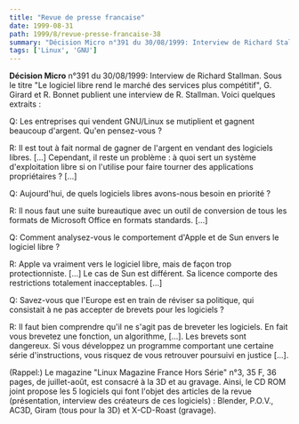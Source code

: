 ```yaml
---
title: "Revue de presse francaise"
date: 1999-08-31
path: 1999/8/revue-presse-francaise-38
summary: "Décision Micro n°391 du 30/08/1999: Interview de Richard Stallman."
tags: ['Linux', 'GNU']
---
```


<P><B>Décision Micro</B> n°391 du 30/08/1999: Interview de Richard Stallman.
Sous le titre "Le logiciel libre rend le marché des services plus
compétitif", G. Girard et R. Bonnet publient une interview de
R. Stallman. Voici quelques extraits :</P>

<P>Q: Les entreprises qui vendent GNU/Linux se mutiplient et gagnent beaucoup
d'argent. Qu'en pensez-vous ?</P>

<P>R: Il est tout à fait normal de gagner de l'argent en vendant des
logiciels libres. [...] Cependant, il reste un problème : à quoi sert
un système d'exploitation libre si on l'utilise pour faire tourner des
applications propriétaires ? [...]</P>

<P>Q: Aujourd'hui, de quels logiciels libres avons-nous besoin en priorité ?</P>

<P>R: Il nous faut une suite bureautique avec un outil de conversion de
tous les formats de Microsoft Office en formats standards. [...]</P>

<P>Q: Comment analysez-vous le comportement d'Apple et de Sun envers le
logiciel libre ?</P>

<P>R: Apple va vraiment vers le logiciel libre, mais de façon trop
protectionniste. [...] Le cas de Sun est différent. Sa licence comporte
des restrictions totalement inacceptables. [...]</P>

<P>Q: Savez-vous que l'Europe est en train de réviser sa politique, qui
consistait à ne pas accepter de brevets pour les logiciels ?</P>

<P>R: Il faut bien comprendre qu'il ne s'agit pas de breveter les
logiciels. En fait vous brevetez une fonction, un algorithme, [...]. Les
brevets sont dangereux. Si vous développez un programme comportant une
certaine série d'instructions, vous risquez de vous retrouver poursuivi
en justice [...].</P>

<P>
(Rappel:)
Le magazine "Linux Magazine France Hors Série" n°3, 35 F, 36 pages,
de juillet-août, est consacré à la 3D et au gravage.
Ainsi, le CD ROM joint propose les 5 logiciels qui font l'objet des
articles de la revue (présentation, interview des créateurs de ces
logiciels) : Blender, P.O.V., AC3D, Giram (tous pour la 3D) et
X-CD-Roast (gravage).
</P>


